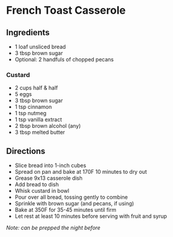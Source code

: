 # French Toast Casserole

## Ingredients

- 1 loaf unsliced bread
- 3 tbsp brown sugar
- Optional: 2 handfuls of chopped pecans

### Custard

- 2 cups half & half
- 5 eggs
- 3 tbsp brown sugar
- 1 tsp cinnamon
- 1 tsp nutmeg
- 1 tsp vanilla extract
- 2 tbsp brown alcohol (any)
- 3 tbsp melted butter

## Directions

- Slice bread into 1-inch cubes
- Spread on pan and bake at 170F 10 minutes to dry out
- Grease 9x13 casserole dish
- Add bread to dish
- Whisk custard in bowl
- Pour over all bread, tossing gently to combine
- Sprinkle with brown sugar (and pecans, if using)
- Bake at 350F for 35-45 minutes until firm
- Let rest at least 10 minutes before serving with fruit and syrup

*Note: can be prepped the night before*
